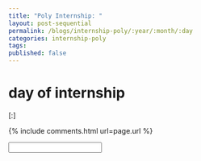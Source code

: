 ```yaml
---
title: "Poly Internship: "
layout: post-sequential
permalink: /blogs/internship-poly/:year/:month/:day
categories: internship-poly
tags: 
published: false
---
```

#  day of internship

<span class="timestamp">[:]</span> 



<!--

<span class='disable-selection' ondblclick="this.innerHTML=''">&lt;<b>REDACTED</b>&gt;</span>

-->
{% include comments.html url=page.url %}

<input id="password-input" type="password" class="text-secret" onkeyup="unlock()">

<span class="disable-selection" id="truth" style="display:block;"></span>
